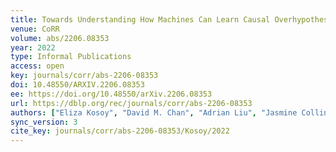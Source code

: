 ```yaml
---
title: Towards Understanding How Machines Can Learn Causal Overhypotheses.
venue: CoRR
volume: abs/2206.08353
year: 2022
type: Informal Publications
access: open
key: journals/corr/abs-2206-08353
doi: 10.48550/ARXIV.2206.08353
ee: https://doi.org/10.48550/arXiv.2206.08353
url: https://dblp.org/rec/journals/corr/abs-2206-08353
authors: ["Eliza Kosoy", "David M. Chan", "Adrian Liu", "Jasmine Collins", "Bryanna Kaufmann", "Sandy Han Huang", "Jessica B. Hamrick", "John F. Canny", "Nan Rosemary Ke", "Alison Gopnik"]
sync_version: 3
cite_key: journals/corr/abs-2206-08353/Kosoy/2022
---
```

